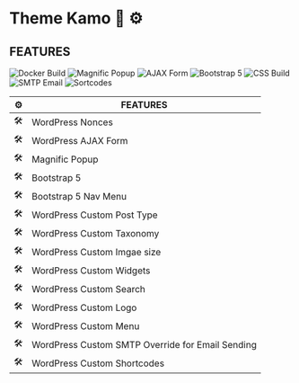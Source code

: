 # Theme Kamo :art: :gear:

## FEATURES

![Docker Build](https://img.shields.io/badge/Docker-00b6f0.svg)
![Magnific Popup](https://img.shields.io/badge/Magnific-Popup-green)
![AJAX Form](https://img.shields.io/badge/AJAX-Form-blue)
![Bootstrap 5](https://img.shields.io/badge/5-Bootstrap-blueviolet)
![CSS Build](https://img.shields.io/badge/SCSS-FFC0CB.svg)
![SMTP Email](https://img.shields.io/badge/SMPT-Email-yellow)
![Sortcodes](https://img.shields.io/badge/Shortcodes-WordPress-blue)



| :gear: |FEATURES   |  
|---|---|
|:hammer_and_wrench:   |WordPress Nonces   |  
|:hammer_and_wrench:   |WordPress AJAX Form   | 
|:hammer_and_wrench:   |Magnific Popup   | 
|:hammer_and_wrench:   |Bootstrap 5   |  
|:hammer_and_wrench:   |Bootstrap 5 Nav Menu   |   
|:hammer_and_wrench:   |WordPress Custom Post Type   |   
|:hammer_and_wrench:   |WordPress Custom Taxonomy   |   
|:hammer_and_wrench:   |WordPress Custom Imgae size   | 
|:hammer_and_wrench:   |WordPress Custom Widgets   |   
|:hammer_and_wrench:   |WordPress Custom Search   |   
|:hammer_and_wrench:   |WordPress Custom Logo   |
|:hammer_and_wrench:   |WordPress Custom Menu   |
|:hammer_and_wrench:   |WordPress Custom SMTP Override for Email Sending   |
|:hammer_and_wrench:   |WordPress Custom Shortcodes   |    